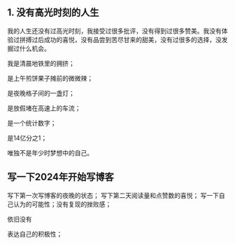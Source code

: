 ## 1. 没有高光时刻的人生

我的人生还没有过高光时刻，我接受过很多批评，没有得到过很多赞美。我没有体验过拼搏过后成功的喜悦，没有品尝到苦尽甘来的甜美，没有过很多的选择，没发掘过什么机会。

我是清晨地铁里的拥挤；

是上午煎饼果子摊前的微微辣；

是夜晚格子间的一盏灯；

是放假堵在高速上的车流；

是一个统计数字；

是14亿分之1；

唯独不是年少时梦想中的自己。

## 写一下2024年开始写博客
写下第一次写博客的夜晚的状态；
写下第二天阅读量和点赞数的喜悦；
写一下自己认为的可能性；没有复现的挫败感；

依旧没有

表达自己的积极性；

##



